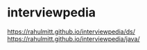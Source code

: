 # interviewpedia

https://rahulmitt.github.io/interviewpedia/ds/
https://rahulmitt.github.io/interviewpedia/java/
